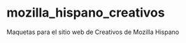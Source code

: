 mozilla_hispano_creativos
=========================

Maquetas para el sitio web de Creativos de Mozilla Hispano
